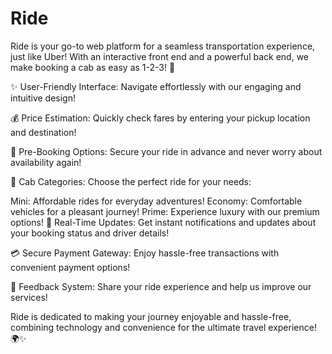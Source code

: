 # Ride
Ride is your go-to web platform for a seamless transportation experience, just like Uber! With an interactive front end and a powerful back end, we make booking a cab as easy as 1-2-3! 🌟

✨ User-Friendly Interface:
Navigate effortlessly with our engaging and intuitive design!

💰 Price Estimation:
Quickly check fares by entering your pickup location and destination!

📅 Pre-Booking Options:
Secure your ride in advance and never worry about availability again!

🚖 Cab Categories:
Choose the perfect ride for your needs:

Mini: Affordable rides for everyday adventures!
Economy: Comfortable vehicles for a pleasant journey!
Prime: Experience luxury with our premium options!
🔔 Real-Time Updates:
Get instant notifications and updates about your booking status and driver details!

💳 Secure Payment Gateway:
Enjoy hassle-free transactions with convenient payment options!

📝 Feedback System:
Share your ride experience and help us improve our services!

Ride is dedicated to making your journey enjoyable and hassle-free, combining technology and convenience for the ultimate travel experience! 🌍✨
